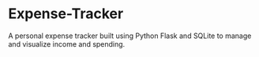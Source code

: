 # Expense-Tracker
 A personal expense tracker built using Python Flask and SQLite to manage and visualize income and spending.
